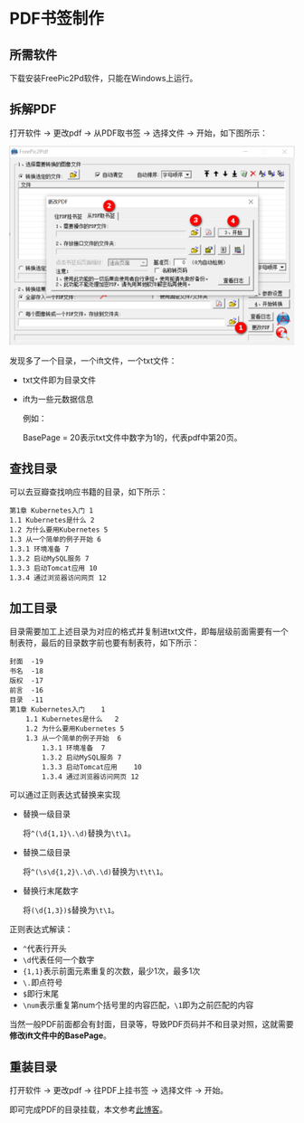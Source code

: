 # PDF书签制作

## 所需软件

下载安装FreePic2Pd软件，只能在Windows上运行。

## 拆解PDF

打开软件 -> 更改pdf -> 从PDF取书签 -> 选择文件 ->  开始，如下图所示：

![get_dir](pdf_catalog_make_assets/get_dir.png)

发现多了一个目录，一个ift文件，一个txt文件：

- txt文件即为目录文件

- ift为一些元数据信息

  例如：

  BasePage = 20表示txt文件中数字为1的，代表pdf中第20页。

## 查找目录

可以去豆瓣查找响应书籍的目录，如下所示：

```
第1章 Kubernetes入门 1
1.1 Kubernetes是什么 2
1.2 为什么要用Kubernetes 5
1.3 从一个简单的例子开始 6
1.3.1 环境准备 7
1.3.2 启动MySQL服务 7
1.3.3 启动Tomcat应用 10
1.3.4 通过浏览器访问网页 12
```

## 加工目录

目录需要加工上述目录为对应的格式并复制进txt文件，即每层级前面需要有一个制表符，最后的目录数字前也要有制表符，如下所示：

```
封面	-19
书名	-18
版权	-17
前言	-16
目录	-11
第1章 Kubernetes入门	1
	1.1 Kubernetes是什么	2
	1.2 为什么要用Kubernetes	5
	1.3 从一个简单的例子开始	6
		1.3.1 环境准备	7
		1.3.2 启动MySQL服务	7
		1.3.3 启动Tomcat应用	10
		1.3.4 通过浏览器访问网页	12
```

可以通过正则表达式替换来实现

- 替换一级目录

  将`^(\d{1,1}\.\d)`替换为`\t\1`。

- 替换二级目录

  将`^(\s\d{1,2}\.\d\.\d)`替换为`\t\t\1`。

- 替换行末尾数字

  将`(\d{1,3})$`替换为`\t\1`。

正则表达式解读：

- `^`代表行开头
- `\d`代表任何一个数字
- `{1,1}`表示前面元素重复的次数，最少1次，最多1次
- `\.`即点符号
- `$`即行末尾
- `\num`表示重复第num个括号里的内容匹配，`\1`即为之前匹配的内容

当然一般PDF前面都会有封面，目录等，导致PDF页码并不和目录对照，这就需要**修改ift文件中的BasePage**。

## 重装目录

打开软件 -> 更改pdf -> 往PDF上挂书签 -> 选择文件 ->  开始。

即可完成PDF的目录挂载，本文参考[此博客](https://blog.csdn.net/zane3/article/details/86307103)。